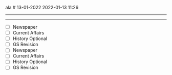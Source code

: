 ala # 13-01-2022
2022-01-13 11:26

---




--- 

- [ ] Newspaper
- [ ] Current Affairs
- [ ] History Optional
- [ ] GS Revision 
- [ ] Newspaper
- [ ] Current Affairs
- [ ] History Optional
- [ ] GS Revision 
